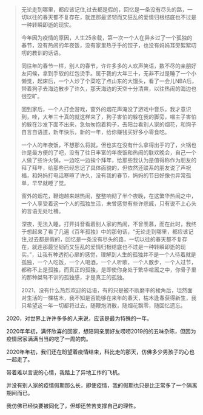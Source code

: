 > 无论走到哪里，都应该记住,过去都是假的，回忆是一条没有尽头的路，一切以往的春天都不复存在，就连那最坚韧而又狂乱的爱情归根结底也不过是一种转瞬即逝的现实。																						
>
> 
>
> 今年因为疫情的原因，人生25余载，第一次一个人在异乡过了一个孤独的春节，没有热闹的年夜饭，没有家里热乎乎的饺子，也没有妈妈耳旁絮絮叨叨的教训的话语。
>
> 同往年的春节一样，别人的春节，许许多多的人欢声笑语，数不尽的亲朋好友问候，拿到手软的红包烫手。属于我的大年三十，无非不过是睡了一个小懒觉，起床后，一个人炒了个菜吃了点山东的大馒头，看了一会儿NBA后，带着狗子去海边散步了许久，那天海边的天空十分清爽，以往热闹的海边也很空旷。
>
> 回到家后，一个人打会游戏，窗外的烟花声淹没了游戏中音乐，我才意识到，哇，大年三十真的就这样来了，狗子害怕的躲在我的脚旁，喵主子害怕的躲在沙发下面不出来，急匆匆抱着狗子，去阳台看别人家的烟花，和狗子自言自语道，新年快乐，新的一年，给你赚钱买好多小零食吃。
>
> 一个人的年夜饭，不想那么将就，但也实在没有什么拿得出手的了，火锅也许是最方便的了吧，没有了往日丰富的年夜饭和热闹的联欢晚会，自己一个人做了些许火锅，一边吃一边挨个拜年，给那些我认为是值得称作为朋友的拜了拜年，给那些已经忘记了具体面貌的，但依然还联系的朋友说了声祝福，和妈妈打电话寒暄了许久，没有我的春节，妈妈的节日好像也异常孤单，早早就睡了觉。
>
> 窗外的烟花，鞭炮越来越热闹，整整响彻了半个夜晚，在这繁华热闹之中，一个人享受着这一个人的孤独生活，未曾感觉有些许悲戚，只有说不上心头的言语无处吐槽。
>
> 深夜，无法入睡，打开抖音看着别人家的热闹，不曾羡慕，而在此时，我终于想起来了看了几遍《百年孤独》中的那句话，“无论走到哪里，都应该记住,过去都是假的，回忆是一条没有尽头的路，一切以往的春天都不复存在，就连那最坚韧而又狂乱的爱情归根结底也不过是一种转瞬即逝的现实。”，让我有种透彻心扉的感觉，理解到人生的孤独并不是一个人待着就是孤独，一个人吃饭，一个人喝酒，一个人听歌，一个人散步，一个人过节，都称不上是孤独，而真正的孤独，是即使你身处于繁华喧嚣之中，你骨子里的那种桀骜不训的孤独感，才是真正的孤独。
>
> 2021，没有什么热烈欢迎的话语，有的只是被不断磨平的棱角后，坦然面对生活的一棵枯木，我不知是否能够在来年的春天，枯木逢春获得新生，我只希望这一年一切都将过去，随鞭炮消散，随烟花飘零，随回忆遗忘。





2020，对世界上许许多多的人来说，应该是最为特殊的一年。

2020年年初，满怀欣喜的回家，想陪同亲朋好友唠唠2019的的五味杂陈，但因为疫情居家满满当当的吃了一周的肉。

2020年年初，我们还在盼望着疫情结束，科比走的那天，仿佛多少男孩子的心也一起走了。



带着难以言说的心情，我踏上了异地工作的飞机。

并没有别人家的疫情假期那么长，即使疫情，我的假期也只是比正常多了一个隔离期间而已。





我仿佛已经快要被同化了，但却还苦苦支撑自己的理性。







